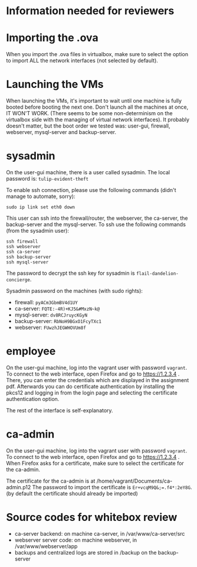 # Information needed for reviewers

# Importing the .ova
When you import the .ova files in virtualbox, make sure to select the option to import ALL the network interfaces (not selected by default).

# Launching the VMs
When launching the VMs, it's important to wait until one machine is fully booted before booting the next one.
Don't launch all the machines at once, IT WON'T WORK. (There seems to be some non-determinism on the virtualbox side with the managing of virtual network interfaces).
It probably doesn't matter, but the boot order we tested was: user-gui, firewall, webserver, mysql-server and backup-server.

# sysadmin
On the user-gui machine, there is a user called sysadmin.
The local password is: `tulip-evident-theft`

To enable ssh connection, please use the following commands (didn't manage to automate, sorry):
```
sudo ip link set eth0 down
```

This user can ssh into the firewall/router, the webserver, the ca-server, the backup-server and the mysql-server.
To ssh use the following commands (from the sysadmin user):
```
ssh firewall
ssh webserver
ssh ca-server
ssh backup-server
ssh mysql-server
```
The password to decrypt the ssh key for sysadmin is `flail-dandelion-concierge`.

Sysadmin password on the machines (with sudo rights):
- firewall: `pyACm3GbmBV4d1UY`
- ca-server: `FQTE:-4R)+KJ5&#MxzN~k@`
- mysql-server: `dv8RCJruycKGyN`
- backup-server: `RbNoH9BGxO1FcyTXc1`
- webserver: `FUwzhJEGWHOVUm8f`

# employee
On the user-gui machine, log into the vagrant user with password `vagrant`.
To connect to the web interface, open Firefox and go to https://1.2.3.4 . There, you can enter the credentials which are displayed in the assignment pdf. Afterwards you can do certificate authentication by installing the pkcs12 and logging in from the login page and selecting the certificate authentication option.

The rest of the interface is self-explanatory.

# ca-admin
On the user-gui machine, log into the vagrant user with password `vagrant`.
To connect to the web interface, open Firefox and go to https://1.2.3.4 . When Firefox asks for a certificate, make sure to select the certificate for the ca-admin. 

The certificate for the ca-admin is at /home/vagrant/Documents/ca-admin.p12
The password to import the certificate is `Er+vcqM9Q&;=.f4*:2eY8G`.
(by default the certificate should already be imported)

# Source codes for whitebox review
- ca-server backend: on machine ca-server, in /var/www/ca-server/src
- webserver server code: on machine webserver, in /var/www/webserver/app
- backups and centralized logs are stored in /backup on the backup-server